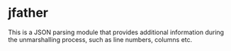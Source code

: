 # jfather

This is a JSON parsing module that provides additional information during the unmarshalling process, such as line numbers, columns etc.


